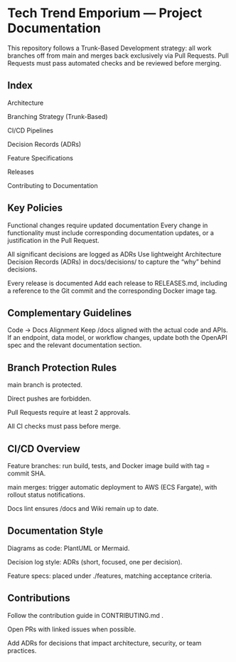 # Tech Trend Emporium — Project Documentation

This repository follows a Trunk-Based Development strategy: all work branches off from main and merges back exclusively via Pull Requests.
Pull Requests must pass automated checks and be reviewed before merging.

## Index

Architecture

Branching Strategy (Trunk-Based)

CI/CD Pipelines

Decision Records (ADRs)

Feature Specifications

Releases

Contributing to Documentation

## Key Policies

Functional changes require updated documentation
Every change in functionality must include corresponding documentation updates, or a justification in the Pull Request.

All significant decisions are logged as ADRs
Use lightweight Architecture Decision Records (ADRs) in docs/decisions/ to capture the “why” behind decisions.

Every release is documented
Add each release to RELEASES.md, including a reference to the Git commit and the corresponding Docker image tag.

## Complementary Guidelines

Code → Docs Alignment
Keep /docs aligned with the actual code and APIs. If an endpoint, data model, or workflow changes, update both the OpenAPI spec and the relevant documentation section.

## Branch Protection Rules

main branch is protected.

Direct pushes are forbidden.

Pull Requests require at least 2 approvals.

All CI checks must pass before merge.

## CI/CD Overview

Feature branches: run build, tests, and Docker image build with tag = commit SHA.

main merges: trigger automatic deployment to AWS (ECS Fargate), with rollout status notifications.

Docs lint ensures /docs and Wiki remain up to date.

## Documentation Style

Diagrams as code: PlantUML or Mermaid.

Decision log style: ADRs (short, focused, one per decision).

Feature specs: placed under ./features, matching acceptance criteria.

## Contributions

Follow the contribution guide in CONTRIBUTING.md
.

Open PRs with linked issues when possible.

Add ADRs for decisions that impact architecture, security, or team practices.